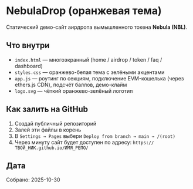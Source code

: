 # NebulaDrop (оранжевая тема)
Статический демо-сайт аирдропа вымышленного токена **Nebula (NBL)**.

## Что внутри
- `index.html` — многоэкранный (home / airdrop / token / faq / dashboard)
- `styles.css` — оранжево-белая тема с зелёными акцентами
- `app.js` — роутинг по секциям, подключение EVM-кошелька (через ethers.js CDN), подсчёт баллов, демо-клайм
- `logo.svg` — чёткий оранжево-зелёный логотип

## Как залить на GitHub
1. Создай публичный репозиторий
2. Залей эти файлы в корень
3. В `Settings → Pages` выбери `Deploy from branch → main → /(root)`
4. Через минуту сайт будет доступен по адресу:
   `https://ТВОЙ_НИК.github.io/ИМЯ_РЕПО/`

## Дата
Собрано: 2025-10-30
